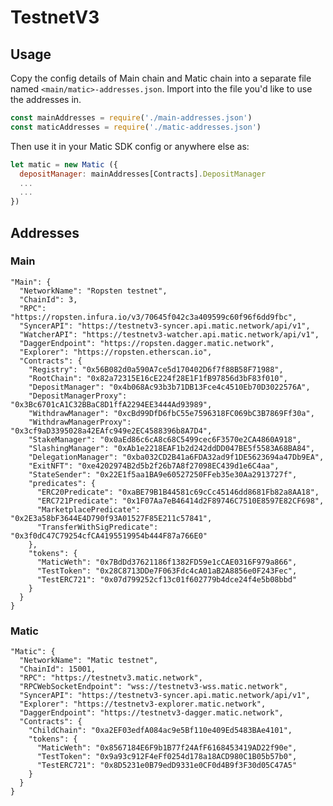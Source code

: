 # TestnetV3 

## Usage
Copy the config details of Main chain and Matic chain into a separate file named `<main/matic>-addresses.json`. Import into the file you'd like to use the addresses in. 

```javascript
const mainAddresses = require('./main-addresses.json')
const maticAddresses = require('./matic-addresses.json')
```
Then use it in your Matic SDK config or anywhere else as: 

```javascript
let matic = new Matic ({
  depositManager: mainAddresses[Contracts].DepositManager
  ...
  ...
})
```
## Addresses
### Main

    "Main": {
      "NetworkName": "Ropsten testnet",
      "ChainId": 3,
      "RPC": "https://ropsten.infura.io/v3/70645f042c3a409599c60f96f6dd9fbc",
      "SyncerAPI": "https://testnetv3-syncer.api.matic.network/api/v1",
      "WatcherAPI": "https://testnetv3-watcher.api.matic.network/api/v1",
      "DaggerEndpoint": "https://ropsten.dagger.matic.network",
      "Explorer": "https://ropsten.etherscan.io",
      "Contracts": {
        "Registry": "0x56B082d0a590A7ce5d170402D6f7f88B58F71988",
        "RootChain": "0x82a72315E16cE224f28E1F1fB97856d3bF83f010",
        "DepositManager": "0x4b068Ac93b3b71DB13Fce4c4510Eb70D3022576A",
        "DepositManagerProxy": "0x3Bc6701cA1C32BBaC8D1ffA2294EE3444Ad93989",
        "WithdrawManager": "0xcBd99DfD6fbC55e7596318FC069bC3B7869Ff30a",
        "WithdrawManagerProxy": "0x3cf9aD3395028a42EAfc949e2EC4588396b8A7D4",
        "StakeManager": "0x0aEd86c6cA8c68C5499cec6F3570e2CA4860A918",
        "SlashingManager": "0xAb1e2218EAF1b2d242ddDD047BE5f5583A68BA84",
        "DelegationManager": "0xba032CD2B41a6FDA32ad9f1DE5623694a47Db9EA",
        "ExitNFT": "0xe4202974B2d5b2f26b7A8f27098EC439d1e6C4aa",
        "StateSender": "0x22E1f5aa1BA9e60527250FFeb35e30Aa2913727f",
        "predicates": {
          "ERC20Predicate": "0xaBE79B1B44581c69cCc45146dd8681Fb82a8AA18",
          "ERC721Predicate": "0x1F07Aa7eB46414d2F89746C7510E8597E82CF698",
          "MarketplacePredicate": "0x2E3a58bF3644E4D790f93A01527F85E211c57841",
          "TransferWithSigPredicate": "0x3f0dC47C79254cfCA4195519954b444F87a766E0"
        },
        "tokens": {
          "MaticWeth": "0x7BdDd37621186f1382FD59e1cCAE0316F979a866",
          "TestToken": "0x28C8713DDe7F063Fdc4cA01aB2A8856e0F243Fec",
          "TestERC721": "0x07d799252cf13c01f602779b4dce24f4e5b08bbd"
        }
      }
    }

### Matic
    "Matic": {
      "NetworkName": "Matic testnet",
      "ChainId": 15001,
      "RPC": "https://testnetv3.matic.network",
      "RPCWebSocketEndpoint": "wss://testnetv3-wss.matic.network",
      "SyncerAPI": "https://testnetv3-syncer.api.matic.network/api/v1",
      "Explorer": "https://testnetv3-explorer.matic.network",
      "DaggerEndpoint": "https://testnetv3-dagger.matic.network",
      "Contracts": {
        "ChildChain": "0xa2EF03edfA084ac9e5Bf110e409Ed5483BAe4101",
        "tokens": {
          "MaticWeth": "0x8567184E6F9b1B77f24AfF6168453419AD22f90e",
          "TestToken": "0x9a93c912F4eFf0254d178a18ACD980C1B05b57b0",
          "TestERC721": "0x8D5231e0B79edD9331e0CF0d4B9f3F30d05C47A5"
        }
      }
    }